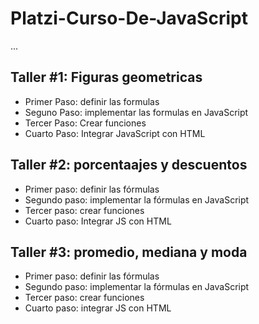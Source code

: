 # Platzi-Curso-De-JavaScript

...

## Taller #1: Figuras geometricas

- Primer Paso: definir las formulas
- Seguno Paso: implementar las formulas en JavaScript
- Tercer Paso: Crear funciones
- Cuarto Paso: Integrar JavaScript con HTML

## Taller #2: porcentaajes y descuentos

- Primer paso: definir las fórmulas
- Segundo paso: implementar la fórmulas en JavaScript 
- Tercer paso: crear funciones
- Cuarto paso: Integrar JS con HTML

## Taller #3: promedio, mediana y moda

- Primer paso: definir las fórmulas
- Segundo paso: implementar la fórmulas en JavaScript 
- Tercer paso: crear funciones
- Cuarto paso: integrar JS con HTML